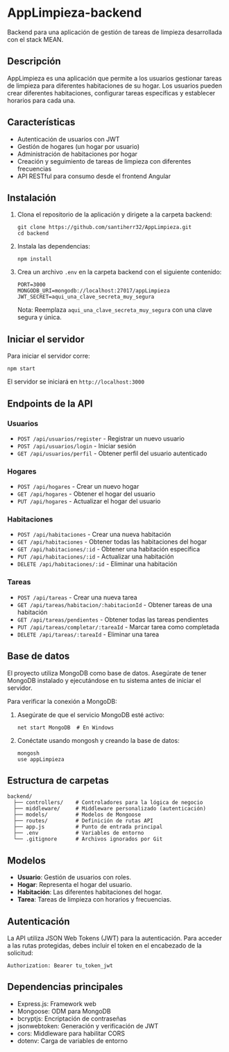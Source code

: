 # AppLimpieza-backend

Backend para una aplicación de gestión de tareas de limpieza desarrollada con el stack MEAN.

## Descripción

AppLimpieza es una aplicación que permite a los usuarios gestionar tareas de limpieza para diferentes habitaciones de su hogar. Los usuarios pueden crear diferentes habitaciones, configurar tareas específicas y establecer horarios para cada una.

## Características

- Autenticación de usuarios con JWT
- Gestión de hogares (un hogar por usuario)
- Administración de habitaciones por hogar
- Creación y seguimiento de tareas de limpieza con diferentes frecuencias
- API RESTful para consumo desde el frontend Angular

## Instalación

1. Clona el repositorio de la aplicación y dirigete a la carpeta backend:
   ```
   git clone https://github.com/santiherr32/AppLimpieza.git
   cd backend
   ```

2. Instala las dependencias:
   ```
   npm install
   ```

3. Crea un archivo `.env` en la carpeta backend con el siguiente contenido:
   ```
   PORT=3000
   MONGODB_URI=mongodb://localhost:27017/appLimpieza
   JWT_SECRET=aqui_una_clave_secreta_muy_segura
   ```
   
   Nota: Reemplaza `aqui_una_clave_secreta_muy_segura` con una clave segura y única.

## Iniciar el servidor

Para iniciar el servidor corre:

```
npm start
```

El servidor se iniciará en `http://localhost:3000`

## Endpoints de la API

### Usuarios

- `POST /api/usuarios/register` - Registrar un nuevo usuario
- `POST /api/usuarios/login` - Iniciar sesión
- `GET /api/usuarios/perfil` - Obtener perfil del usuario autenticado

### Hogares

- `POST /api/hogares` - Crear un nuevo hogar
- `GET /api/hogares` - Obtener el hogar del usuario
- `PUT /api/hogares` - Actualizar el hogar del usuario

### Habitaciones

- `POST /api/habitaciones` - Crear una nueva habitación
- `GET /api/habitaciones` - Obtener todas las habitaciones del hogar
- `GET /api/habitaciones/:id` - Obtener una habitación específica
- `PUT /api/habitaciones/:id` - Actualizar una habitación
- `DELETE /api/habitaciones/:id` - Eliminar una habitación

### Tareas

- `POST /api/tareas` - Crear una nueva tarea
- `GET /api/tareas/habitacion/:habitacionId` - Obtener tareas de una habitación
- `GET /api/tareas/pendientes` - Obtener todas las tareas pendientes
- `PUT /api/tareas/completar/:tareaId` - Marcar tarea como completada
- `DELETE /api/tareas/:tareaId` - Eliminar una tarea

## Base de datos

El proyecto utiliza MongoDB como base de datos. Asegúrate de tener MongoDB instalado y ejecutándose en tu sistema antes de iniciar el servidor.

Para verificar la conexión a MongoDB:

1. Asegúrate de que el servicio MongoDB esté activo:
   ```
   net start MongoDB  # En Windows
   ```

2. Conéctate usando mongosh y creando la base de datos:
   ```
   mongosh
   use appLimpieza
   ```

## Estructura de carpetas

```
backend/
  ├── controllers/    # Controladores para la lógica de negocio
  ├── middleware/     # Middleware personalizado (autenticación)
  ├── models/         # Modelos de Mongoose
  ├── routes/         # Definición de rutas API
  ├── app.js          # Punto de entrada principal
  ├── .env            # Variables de entorno
  └── .gitignore      # Archivos ignorados por Git
```

## Modelos

- **Usuario**: Gestión de usuarios con roles.
- **Hogar**: Representa el hogar del usuario.
- **Habitación**: Las diferentes habitaciones del hogar.
- **Tarea**: Tareas de limpieza con horarios y frecuencias.

## Autenticación

La API utiliza JSON Web Tokens (JWT) para la autenticación. Para acceder a las rutas protegidas, debes incluir el token en el encabezado de la solicitud:

```
Authorization: Bearer tu_token_jwt
```

## Dependencias principales

- Express.js: Framework web
- Mongoose: ODM para MongoDB
- bcryptjs: Encriptación de contraseñas
- jsonwebtoken: Generación y verificación de JWT
- cors: Middleware para habilitar CORS
- dotenv: Carga de variables de entorno